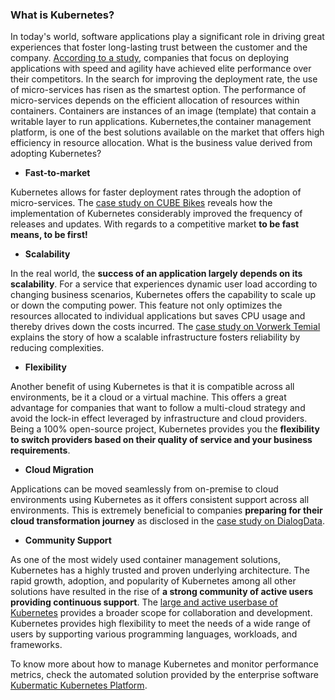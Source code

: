 ### What is Kubernetes?

In today's world, software applications play a significant role in driving great experiences that foster long-lasting trust between the customer and the company. [According to a study](https://services.google.com/fh/files/misc/state-of-devops-2019.pdf), companies that focus on deploying applications with speed and agility have achieved elite performance over their competitors. In the search for improving the deployment rate, the use of micro-services has risen as the smartest option. The performance of micro-services depends on the efficient allocation of resources within containers. Containers are instances of an image (template) that contain a writable layer to run applications. Kubernetes,the container management platform, is one of the best solutions available on the market that offers high efficiency in resource allocation. What is the business value derived from adopting Kubernetes?

- **Fast-to-market**

Kubernetes allows for faster deployment rates through the adoption of micro-services. The [case study on CUBE Bikes](https://www.kubermatic.com/customers/cube-bikes/) reveals how the implementation of Kubernetes considerably improved the frequency of releases and updates. With regards to a competitive market **to be fast means, to be first!**

- **Scalability**

In the real world, the **success of an application largely depends on its scalability**. For a service that experiences dynamic user load according to changing business scenarios, Kubernetes offers the capability to scale up or down the computing power. This feature not only optimizes the resources allocated to individual applications but saves CPU usage and thereby drives down the costs incurred. The [case study on Vorwerk Temial](https://www.kubermatic.com/customers/t-systems-mms-and-temial/) explains the story of how a scalable infrastructure fosters reliability by reducing complexities.

- **Flexibility**

Another benefit of using Kubernetes is that it is compatible across all environments, be it a cloud or a virtual machine. This offers a great advantage for companies that want to follow a multi-cloud strategy and avoid the lock-in effect leveraged by infrastructure and cloud providers. Being a 100% open-source project, Kubernetes provides you the **flexibility to switch providers based on their quality of service and your business requirements**.

- **Cloud Migration**

Applications can be moved seamlessly from on-premise to cloud environments using Kubernetes as it offers consistent support across all environments. This is extremely beneficial to companies **preparing for their cloud transformation journey** as disclosed in the [case study on DialogData](https://www.kubermatic.com/customers/dialog-data/).

- **Community Support**

As one of the most widely used container management solutions, Kubernetes has a highly trusted and proven underlying architecture. The rapid growth, adoption, and popularity of Kubernetes among all other solutions have resulted in the rise of **a strong community of active users providing continuous support**. The [large and active userbase of Kubernetes](https://kubernetes.io/community/) provides a broader scope for collaboration and development. Kubernetes provides high flexibility to meet the needs of a wide range of users by supporting various programming languages, workloads, and frameworks.

To know more about how to manage Kubernetes and monitor performance metrics, check the automated solution provided by the enterprise software [Kubermatic Kubernetes Platform](https://www.kubermatic.com/products/kubermatic-kubernetes-platform/).
